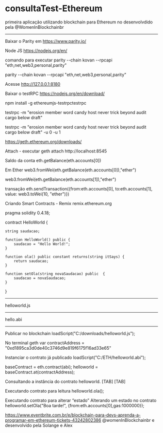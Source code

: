 # consultaTest-Ethereum
primeira aplicação utilizando blockchain para Ethereum no desenvolvdido pela @WomenInBlockchainbr
________________________________________________________________________________________
Baixar o Parity em 
https://www.parity.io/

Node JS
https://nodejs.org/en/

comando para executar
 parity --chain kovan --rpcapi "eth,net,web3,personal,parity"
 
 parity --chain kovan --rpcapi "eth,net,web3,personal,parity"
 
 Acesse http://127.0.0.1:8180
 
 Baixar o testRPC
https://nodejs.org/en/download/

npm install -g ethereumjs-testrpctestrpc

testrpc -m "erosion member word candy host never trick beyond audit cargo below draft"

testrpc -m "erosion member word candy host never trick beyond audit cargo below draft" -u 0 -u 1


https://geth.ethereum.org/downloads/


Attach - executar 
geth attach http://localhost:8545

Saldo da conta
eth.getBalance(eth.accounts[0])

Em Ether
web3.fromWei(eth.getBalance(eth.accounts[0]),"ether")

web3.fromWei(eth.getBalance(eth.accounts[1]),"ether")

transação
eth.sendTransaction({from:eth.accounts[0], to:eth.accounts[1], value: web3.toWei(10, "ether")})


Criando Smart Contracts - Remix
remix.ethereum.org


pragma solidity 0.4.18;

contract HelloWorld {
    
    string saudacao;
    
    function HelloWorld() public {
        saudacao = "Hello World!";
    }
    
    function ola() public constant returns(string itSays) {
        return saudacao;
    }

    function setOla(string novaSaudacao) public  {
        saudacao = novaSaudacao;
    }    
    
}

______________
helloworld.js
- - - - - - -
hello.abi
______________

Publicar no blockchain
loadScript("C:/downloads/helloworld.js");

No terminal geth
var contractAddress = "0xd1895ca3d0de40c3746d9e819f6175f16ad33e65"

Instanciar o contrato já publicado
loadScript("C:/ETH/helloworld.abi");

baseContract = eth.contract(abi); 
helloworld = baseContract.at(contractAddress);

Consultando a instância do contrato
helloworld. [TAB] [TAB] 

Executando contrato para leitura
helloworld.ola();

Executando contrato para alterar “estado”
Alterando um estado no contrato
helloworld.setOla("Boa tarde!",  {from:eth.accounts[0],gas:1000000});



https://www.eventbrite.com.br/e/blockchain-para-devs-aprenda-a-programar-em-ethereum-tickets-43242802386
@womenInBlockchainbr e desenvolvido pela Solange e Alex














